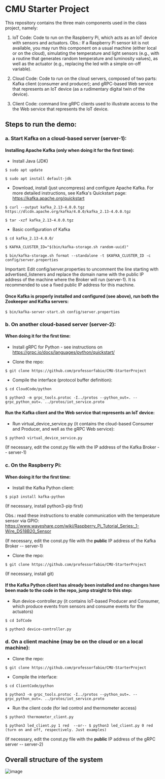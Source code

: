 # CMU Starter Project

This repository contains the three main components used in the class project, namely:

1. IoT Code: Code to run on the Raspberry Pi, which acts as an IoT device with sensors and actuators. Obs.: If a Raspberry Pi sensor kit is not available, you may run this component on a usual machine (either local or on the cloud), simulating the temperature and light sensors (e.g., with a routine that generates random temperature and luminosity values), as well as the actuator (e.g., replacing the led with a simple on-off variable).

2. Cloud Code: Code to run on the cloud servers, composed of two parts: Kafka client (consumer and producer); and gRPC-based Web service that represents an IoT device (as a rudimentary digital twin of the device). 

3. Client Code: command line gRPC clients used to illustrate access to the the Web service that represents the IoT device.

## Steps to run the demo:

### a. Start Kafka on a cloud-based server (server-1):

#### Installing Apache Kafka (only when doing it for the first time):
- Install Java (JDK)
  
```$ sudo apt update```

```$ sudo apt install default-jdk```

- Download, install (just uncompress) and configure Apache Kafka. For more detailed instructions, see Kafka's Quickstart page: https://kafka.apache.org/quickstart
  
```$ curl --output kafka_2.13-4.0.0.tgz https://dlcdn.apache.org/kafka/4.0.0/kafka_2.13-4.0.0.tgz```

```$ tar -xzf kafka_2.13-4.0.0.tgz```

- Basic configuration of Kafka

```$ cd kafka_2.13-4.0.0/```

```$ KAFKA_CLUSTER_ID="$(bin/kafka-storage.sh random-uuid)"```

```$ bin/kafka-storage.sh format --standalone -t $KAFKA_CLUSTER_ID -c config/server.properties```

Important: Edit config/server.properties to uncomment the line starting with advertised_listeners and replace the domain name with the public IP address of the machine where the Broker will run (server-1). It is recommended to use a fixed public IP address for this machine.

#### Once Kafka is properly installed and configured (see above), run both the Zookeeper and Kafka servers: 

```$ bin/kafka-server-start.sh config/server.properties```

### b. On another cloud-based server (server-2):

#### When doing it for the first time:

- Install gRPC for Python - see instructions on https://grpc.io/docs/languages/python/quickstart/

- Clone the repo: 

```$ git clone https://github.com/professorfabio/CMU-StarterProject```

- Compile the interface (protocol buffer definition):

```$ cd CloudCode/python```

```$ python3 -m grpc_tools.protoc -I../protos --python_out=. --grpc_python_out=. ../protos/iot_service.proto```

#### Run the Kafka client and the Web service that represents an IoT device:

- Run virtual_device_service.py (it contains the cloud-based Consumer and Producer, and well as the gRPC Web service):

```$ python3 virtual_device_service.py```

(If necessary, edit the const.py file with the IP address of the Kafka Broker -- server-1)

### c. On the Raspberry Pi:

#### When doing it for the first time:

- Install the Kafka Python client:

```$ pip3 install kafka-python```

(If necessary, install python3-pip first)

Obs.: read these instructions to enable communication with the temperature sensor via GPIO: https://www.waveshare.com/wiki/Raspberry_Pi_Tutorial_Series:_1-Wire_DS18B20_Sensor

(If necessary, edit the const.py file with the **public** IP address of the Kafka Broker -- server-1)

- Clone the repo:

```$ git clone https://github.com/professorfabio/CMU-StarterProject```

(If necessary, install git)

#### If the Kafka Python client has already been installed and no changes have been made to the code in the repo, jump straight to this step:

- Run device-controller.py (it contains IoT-based Producer and Consumer, which produce events from sensors and consume events for the actuators)

```$ cd IoTCode```

```$ python3 device-controller.py```

### d. On a client machine (may be on the cloud or on a local machine):

- Clone the repo:

```$ git clone https://github.com/professorfabio/CMU-StarterProject```

- Compile the interface:

```$ cd ClientCode/python```

```$ python3 -m grpc_tools.protoc -I../protos --python_out=. --grpc_python_out=. ../protos/iot_service.proto```

- Run the client code (for led control and thermometer access)

```$ python3 thermometer_client.py```

```$ python3 led_client.py 1 red  --or-- $ python3 led_client.py 0 red (turn on and off, respectively. Just examples)```

(If necessary, edit the const.py file with the **public** IP address of the gRPC server -- server-2)

## Overall structure of the system

![image](https://user-images.githubusercontent.com/13460193/204534405-b17b1abb-77e1-479a-8171-807dc610ee5d.png)
